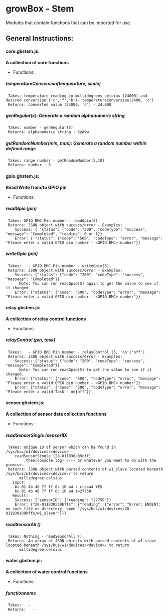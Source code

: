 # growBox - Stem
Modules that contain functions that can be imported for use.

## General Instructions:


#### core.gbstem.js: 
**A collection of core functions**
* Functions:
##### temperatureConversion(temperature, scale)
```
 Takes: temperature reading in millidegrees celcius (24000) and desired conversion ('c','f','k')- temperatureConversion(2400, 'c')
 Returns: converted value (24000, 'c') - 24.000
```
##### genRegular(x): Generate a random alphanumeric string
```
 Takes: number - genRegular(5)
 Returns: alphanumeric string - 5yA9w
```
##### getRandomNumber(min, max): Generate a random number within defined range
```
 Takes: range number - getRandomNumber(5,10)
 Returns: number - 3
```

#### gpio.gbstem.js: 
**Read/Write from/to GPIO pin**
* Functions:
##### readGpio (pin)
```
 Takes: GPIO BMC Pin number - readGpio(5)
 Returns: JSON object with success/error - Examples:
	Success: { "status": {"code": "200", "codeType": "success", "message": "Completed", "reading": 0 or 1}}
	Error: { "status": {"code": "500", "codeType": "error", "message": "Please enter a valid GPIO pin number - <GPIO.BMC> number"}}
```
##### writeGpio (pin)
```
 Takes:   - GPIO BMC Pin number - writeGpio(5)
 Returns: JSON object with success/error - Examples:
	Success: {"status": {"code": "200", "codeType": "success", "message": "Completed"}}
	  Note: You can run readGpio(5) again to get the value to see if it changed.
	Error: {"status": {"code": "500", "codeType": "error", "message": "Please enter a valid GPIO pin number - <GPIO.BMC> number"}}
```

#### relay.gbstem.js: 
**A collection of relay control functions**
* Functions:
##### relayControl (pin, task)
```
 Takes:   - GPIO BMC Pin number - relayControl (5, 'on'|'off')
 Returns: JSON object with success/error - Examples:
	Success: {"status": {"code": "200", "codeType": "success", "message": "Completed"}}
	  Note: You can run readGpio(5) to get the value to see if it changed.
	Error: {"status": {"code": "500", "codeType": "error", "message": "Please enter a valid GPIO pin number - <GPIO.BMC> number"}}
	Error: {"status": {"code": "500", "codeType": "error", "message": "Please enter a valid Task - on|off"}}
```

#### sensor.gbstem.js: 
**A collection of sensor data collection functions**
* Functions:
##### readSensorSingle (sensorID)
```
 Takes: Unique ID of sensor which can be found in /sys/bus/w1/devices/<device> - 
	readSensorSingle (28-011830a09cff)
		.then(console.log) <--- or whatever you want to do with the promise. 
 Returns: JSON object with parsed contents of w1_slave located beneath /sys/bus/w1/devices/<device>/ to return 
	  millidegree celsius
   Input:
	bc 01 4b 46 7f ff 0c 10 a4 : crc=a4 YES
	bc 01 4b 46 7f ff 0c 10 a4 t=27750
   Result: 
	Success: {"sensorID": {"reading": "27750"}}
	Error: {"28-011830a39bffs": {"reading": {"error": "Error: ENOENT: no such file or directory, open '/sys/bus/w1/devices/28-011830a39bffs/w1_slave'"}}}
```
##### readSensorAll ()
```
 Takes: Nothing - readSensorAll () 
 Returns: An array of JSON objects with parsed contents of w1_slave located beneath /sys/bus/w1/devices/<device>/ to return 
	  millidegree celsius
```

#### water.gbstem.js: 
**A collection of water control functions**
* Functions:
##### functionname
```
 Takes:   - 
 Returns:   - 
```

